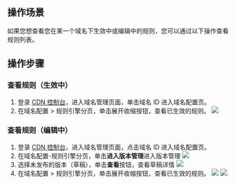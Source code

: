 ## 操作场景
如果您想查看您在某一个域名下生效中或编辑中的规则，您可以通过以下操作查看规则列表。

## 操作步骤
### 查看规则（生效中）
1. 登录 [CDN 控制台](https://console.cloud.tencent.com/cdn/domains)，进入域名管理页面，单击域名 ID 进入域名配置页。
2. 在域名配置 > 规则引擎分页，单击展开收缩按钮，查看已生效的规则。
![](https://qcloudimg.tencent-cloud.cn/raw/ca4fa93b69512fce808b593cb7b9432e.png)

### 查看规则（编辑中）
1. 登录 [CDN 控制台](https://console.cloud.tencent.com/cdn/domains)，进入域名管理页面，点击域名 ID 进入域名配置页。
2. 在域名配置-规则引擎分页，单击**进入版本管理**进入版本管理
![](https://qcloudimg.tencent-cloud.cn/raw/c447122662f82f4424a529386000dfcf.png)
3. 选择未发布的版本（草稿），单击**查看**按钮，查看草稿详情
![](https://qcloudimg.tencent-cloud.cn/raw/cf66244a4647f9b16eec08b0729b679b.png)
4. 在域名配置 > 规则引擎分页，单击展开收缩按钮，查看已生效的规则。
![](https://qcloudimg.tencent-cloud.cn/raw/e4ae93ac398e47d0ad254273dc4f8e8c.png)
![](https://qcloudimg.tencent-cloud.cn/raw/4547d85b9173e6419ddf2c07ae270b70.png)